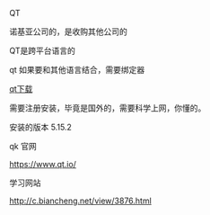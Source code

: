 QT 

诺基亚公司的，是收购其他公司的





QT是跨平台语言的

qt 如果要和其他语言结合，需要绑定器



[qt下载](https://download.qt.io/official_releases/online_installers/)

需要注册安装，毕竟是国外的，需要科学上网，你懂的。



安装的版本 5.15.2





qk 官网

https://www.qt.io/



学习网站

http://c.biancheng.net/view/3876.html